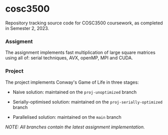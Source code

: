 # cosc3500

Repository tracking source code for COSC3500 coursework, as completed in Semester 2, 2023.

### Assigment

The assignment implements fast multiplication of large square matrices using all of: serial techniques, AVX, openMP, MPI and CUDA.

### Project

The project implements Conway's Game of Life in three stages:

- Naive solution: maintained on the `proj-unoptimized` branch

- Serially-optimised solution: maintained on the `proj-serially-optimized` branch

- Parallelised solution: maintained on the `main` branch

_NOTE: All branches contain the latest assignment implementation._
